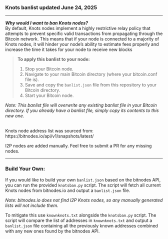 ### Knots banlist updated June 24, 2025
---
<i></u><b>Why would I want to ban Knots nodes?</b></i>
<br>
By default, Knots nodes implement a highly restrictive relay policy that attempts to prevent specific valid transactions from propagating through the Bitcoin network. This means that if your node is connected to a majority of Knots nodes, it will hinder your node’s ability to estimate fees properly and increase the time it takes for your node to receive new blocks
<br>

> <b>To apply this banlist to your node:</b>
> 1. Stop your Bitcoin node.
> 2. Navigate to your main Bitcoin directory (where your bitcoin.conf file is).
> 3. Save and copy the ````banlist.json```` file from this repository to your Bitcoin directory.
> 4. Start your Bitcoin node.

<i>Note: This banlist file will overwrite any existing banlist file in your Bitcoin directory. If you already have a banlist file, simply copy its contents to this new one.</i>


<br>
Knots node address list was sourced from: https://bitnodes.io/api/v1/snapshots/latest/

I2P nodes are added manually. Feel free to submit a PR for any missing nodes.

---
### Build Your Own:

If you would like to build your own ```banlist.json``` based on the bitnodes API, you can run the provided ```knotsban.py``` script. The script will fetch all current Knots nodes from bitnodes.io and output a ```banlist.json``` file.

<i>Note: bitnodes.io does not find I2P Knots nodes, so any manually generated lists will not include them.</i>

To mitigate this use ```knownknots.txt``` alongside the ```knotsban.py``` script. The script will compare the list of addresses in ```knownknots.txt``` and output a ```banlist.json``` file containing all the previously known addresses combined with any new ones found by the bitnodes API.
